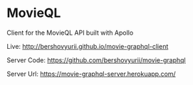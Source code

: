# MovieQL

Client for the MovieQL API built with Apollo

Live: <http://bershovyurii.github.io/movie-graphql-client>

Server Code: <https://github.com/bershovyurii/movie-graphql>

Server Url: <https://movie-graphql-server.herokuapp.com/>
